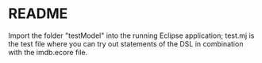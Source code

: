 # README
Import the folder "testModel" into the running Eclipse application; test.mj is the test file where you can try out statements of the DSL 
in combination with the imdb.ecore file.
